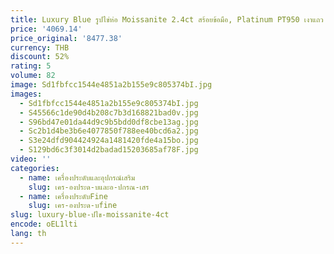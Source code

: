 ```yaml
---
title: Luxury Blue รูปไข่ห่อ Moissanite 2.4ct สร้อยข้อมือ, Platinum PT950 เงาแถว Diamond Design Glamorous ผู้หญิงงานแต่งงานเครื่องประดับ
price: '4069.14'
price_original: '8477.38'
currency: THB
discount: 52%
rating: 5
volume: 82
image: Sd1fbfcc1544e4851a2b155e9c805374bI.jpg
images:
  - Sd1fbfcc1544e4851a2b155e9c805374bI.jpg
  - S45566c1de90d4b208c7b3d168821bad0v.jpg
  - S96bd47e01da44d9c9b5bdd0df8cbe13ag.jpg
  - Sc2b1d4be3b6e4077850f788ee40bcd6a2.jpg
  - S3e24dfd904424924a1481420fde4a15bo.jpg
  - S129bd6c3f3014d2badad15203685af78F.jpg
video: ''
categories:
  - name: เครื่องประดับและอุปกรณ์เสริม
    slug: เคร-องประด-บและอ-ปกรณ-เสร
  - name: เครื่องประดับFine
    slug: เคร-องประด-บfine
slug: luxury-blue-ปไข-moissanite-4ct
encode: oEL1lti
lang: th
---
```

  